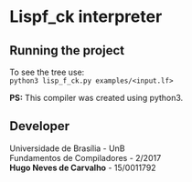 # Lispf_ck interpreter

## Running the project

To see the tree use:  
`python3 lisp_f_ck.py examples/<input.lf> `  

__PS:__ This compiler was created using python3.

## Developer
Universidade de Brasília - UnB  
Fundamentos de Compiladores - 2/2017  
**Hugo Neves de Carvalho** - 15/0011792
